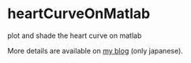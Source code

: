 # heartCurveOnMatlab
plot and shade the heart curve on matlab

More details are available on [my blog](https://qiita.com/larking95/items/4d9bf7a2489d79ebb90b) (only japanese).
